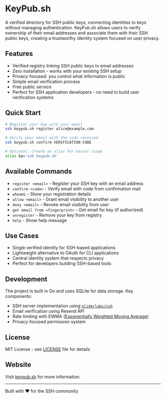 # KeyPub.sh

A verified directory for SSH public keys, connecting identities to keys without managing authentication. KeyPub.sh allows users to verify ownership of their email addresses and associate them with their SSH public keys, creating a trustworthy identity system focused on user privacy.

## Features

-  Verified registry linking SSH public keys to email addresses
-  Zero installation - works with your existing SSH setup
-  Privacy-focused: you control what information is public
-  Simple email verification process
-  Free public service
-  Perfect for SSH application developers - no need to build user verification systems

## Quick Start

```bash
# Register your key with your email
ssh keypub.sh register alice@example.com

# Verify your email with the code received
ssh keypub.sh confirm VERIFICATION-CODE

# Optional: Create an alias for easier usage
alias kp='ssh keypub.sh'
```

## Available Commands

- `register <email>` - Register your SSH key with an email address
- `confirm <code>` - Verify email with code from confirmation mail
- `whoami` - Show your registration details
- `allow <email>` - Grant email visibility to another user
- `deny <email>` - Revoke email visibility from user
- `get email from <fingerprint>` - Get email for key (if authorized)
- `unregister` - Remove your key from registry
- `help` - Show help message

## Use Cases

- Single verified identity for SSH-based applications
- Lightweight alternative to OAuth for CLI applications
- Central identity system that respects privacy
- Perfect for developers building SSH-based tools

## Development

The project is built in Go and uses SQLite for data storage. Key components:

- SSH server implementation using [`gliderlabs/ssh`](https://github.com/gliderlabs/ssh)
- Email verification using Resend API
- Rate limiting with EWMA ([Exponentially Weighted Moving Average](https://dotat.at/@/2024-09-02-ewma.html))
- Privacy-focused permission system

## License

MIT License - see [LICENSE](LICENSE) file for details

## Website

Visit [keypub.sh](https://keypub.sh) for more information.

---
Built with ❤️ for the SSH community
